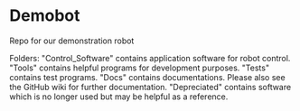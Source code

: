 # Demobot
Repo for our demonstration robot

Folders:
  "Control_Software" contains application software for robot control.
  "Tools" contains helpful programs for development purposes. 
  "Tests" contains test programs.
  "Docs" contains documentations. Please also see the GitHub wiki for further documentation.
  "Depreciated" contains software which is no longer used but may be helpful as a reference.

